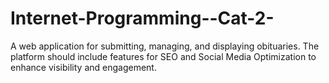 # Internet-Programming--Cat-2-
A web application for submitting, managing, and displaying obituaries. The platform should include features for SEO and Social Media Optimization to enhance visibility and engagement.

